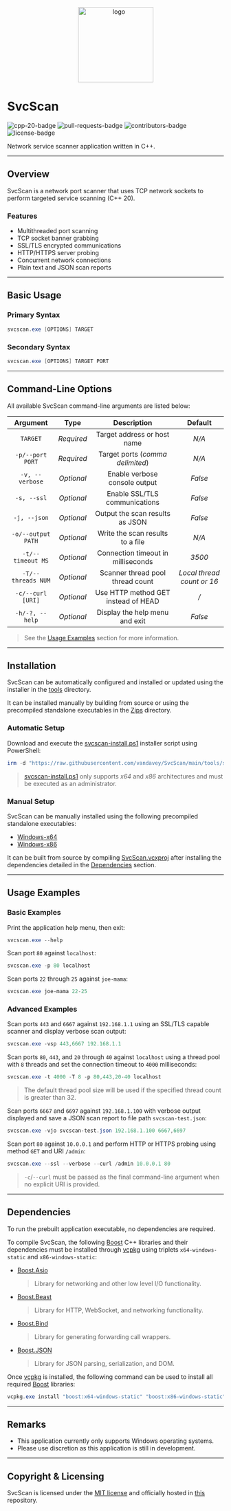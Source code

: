 <div align="center">
    <img src="src/SvcScan/assets/mainicon.ico" width=175px alt="logo" />
</div>

# SvcScan

<div align="left">
    <img src="https://img.shields.io/badge/c%2B%2B-v20-f34b7d" alt="cpp-20-badge" />
    <img src="https://img.shields.io/github/issues-pr/vandavey/SvcScan" alt="pull-requests-badge" />
    <img src="https://img.shields.io/github/contributors/vandavey/SvcScan?color=blue" alt="contributors-badge" />
    <img src="https://img.shields.io/github/license/vandavey/SvcScan" alt="license-badge" />
</div>

Network service scanner application written in C++.

***

## Overview

SvcScan is a network port scanner that uses TCP network
sockets to perform targeted service scanning (C++ 20).

### Features

* Multithreaded port scanning
* TCP socket banner grabbing
* SSL/TLS encrypted communications
* HTTP/HTTPS server probing
* Concurrent network connections
* Plain text and JSON scan reports

***

## Basic Usage

### Primary Syntax

```powershell
svcscan.exe [OPTIONS] TARGET
```

### Secondary Syntax

```powershell
svcscan.exe [OPTIONS] TARGET PORT
```

***

## Command-Line Options

All available SvcScan command-line arguments are listed below:

| Argument           | Type       | Description                         | Default                    |
|:------------------:|:----------:|:-----------------------------------:|:--------------------------:|
| `TARGET`           | *Required* | Target address or host name         | *N/A*                      |
| `-p/--port PORT`   | *Required* | Target ports (*comma delimited*)    | *N/A*                      |
| `-v, --verbose`    | *Optional* | Enable verbose console output       | *False*                    |
| `-s, --ssl`        | *Optional* | Enable SSL/TLS communications       | *False*                    |
| `-j, --json`       | *Optional* | Output the scan results as JSON     | *False*                    |
| `-o/--output PATH` | *Optional* | Write the scan results to a file    | *N/A*                      |
| `-t/--timeout MS`  | *Optional* | Connection timeout in milliseconds  | *3500*                     |
| `-T/--threads NUM` | *Optional* | Scanner thread pool thread count    | *Local thread count or 16* |
| `-c/--curl [URI]`  | *Optional* | Use HTTP method GET instead of HEAD | */*                        |
| `-h/-?, --help`    | *Optional* | Display the help menu and exit      | *False*                    |

> See the [Usage Examples](#usage-examples) section for more information.

***

## Installation

SvcScan can be automatically configured and installed or
updated using the installer in the [tools](tools) directory.

It can be installed manually by building from source or using the precompiled
standalone executables in the [Zips](src/SvcScan/bin/Zips) directory.

### Automatic Setup

Download and execute the [svcscan-install.ps1](tools/svcscan-install.ps1) installer script using PowerShell:

```powershell
irm -d "https://raw.githubusercontent.com/vandavey/SvcScan/main/tools/svcscan-install.ps1" | powershell -
```

> [svcscan-install.ps1](tools/svcscan-install.ps1) only supports *x64*
  and *x86* architectures and must be executed as an administrator.

### Manual Setup

SvcScan can be manually installed using the following precompiled standalone executables:

* [Windows-x64](https://raw.githubusercontent.com/vandavey/SvcScan/main/src/SvcScan/bin/Publish/Zips/SvcScan_Win-x64.zip)
* [Windows-x86](https://raw.githubusercontent.com/vandavey/SvcScan/main/src/SvcScan/bin/Publish/Zips/SvcScan_Win-x86.zip)

It can be built from source by compiling [SvcScan.vcxproj](src/SvcScan/SvcScan.vcxproj)
after installing the dependencies detailed in the [Dependencies](#dependencies) section.

***

## Usage Examples

### Basic Examples

Print the application help menu, then exit:

```powershell
svcscan.exe --help
```

Scan port `80` against `localhost`:

```powershell
svcscan.exe -p 80 localhost
```

Scan ports `22` through `25` against `joe-mama`:

```powershell
svcscan.exe joe-mama 22-25
```

### Advanced Examples

Scan ports `443` and `6667` against `192.168.1.1` using an
SSL/TLS capable scanner and display verbose scan output:

```powershell
svcscan.exe -vsp 443,6667 192.168.1.1
```

Scan ports `80`, `443`, and `20` through `40` against `localhost` using a thread
pool with `8` threads and set the connection timeout to `4000` milliseconds:

```powershell
svcscan.exe -t 4000 -T 8 -p 80,443,20-40 localhost
```

> The default thread pool size will be used if
  the specified thread count is greater than 32.

Scan ports `6667` and `6697` against `192.168.1.100` with verbose output displayed
and save a JSON scan report to file path `svcscan-test.json`:

```powershell
svcscan.exe -vjo svcscan-test.json 192.168.1.100 6667,6697
```

Scan port `80` against `10.0.0.1` and perform HTTP or
HTTPS probing using method `GET` and URI `/admin`:

```powershell
svcscan.exe --ssl --verbose --curl /admin 10.0.0.1 80
```

> `-c`/`--curl` must be passed as the final command-line
  argument when no explicit URI is provided.

***

## Dependencies

To run the prebuilt application executable, no dependencies are required.

To compile SvcScan, the following [Boost](https://www.boost.org/) C++ libraries
and their dependencies must be installed through [vcpkg](https://github.com/Microsoft/vcpkg)
using triplets `x64-windows-static` and `x86-windows-static`:

* [Boost.Asio](https://www.boost.org/doc/libs/1_85_0/doc/html/boost_asio.html)
  > Library for networking and other low level I/O functionality.

* [Boost.Beast](https://github.com/boostorg/beast)
  > Library for HTTP, WebSocket, and networking functionality.

* [Boost.Bind](https://www.boost.org/doc/libs/1_85_0/libs/bind/doc/html/bind.html)
  > Library for generating forwarding call wrappers.

* [Boost.JSON](https://www.boost.org/doc/libs/1_85_0/libs/json/doc/html/index.html)
  > Library for JSON parsing, serialization, and DOM.

Once [vcpkg](https://github.com/Microsoft/vcpkg) is installed, the following command
can be used to install all required [Boost](https://www.boost.org/) libraries:

```powershell
vcpkg.exe install "boost:x64-windows-static" "boost:x86-windows-static"
```

***

## Remarks

* This application currently only supports Windows operating systems.
* Please use discretion as this application is still in development.

***

## Copyright & Licensing

SvcScan is licensed under the [MIT license](LICENSE.md) and officially
hosted in [this](https://github.com/vandavey/SvcScan) repository.
